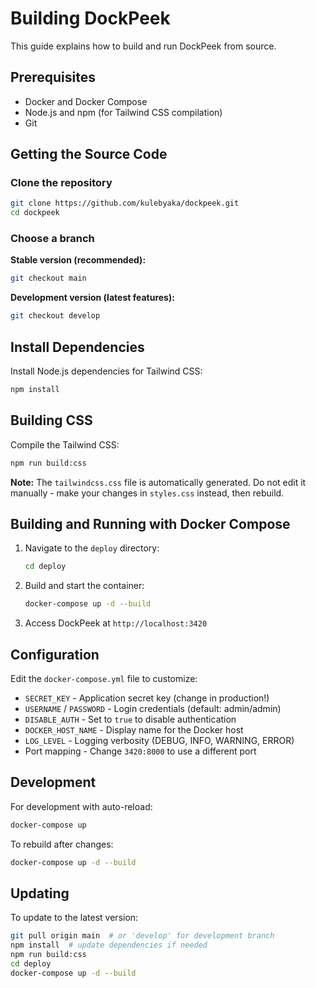# Building DockPeek

This guide explains how to build and run DockPeek from source.

## Prerequisites

- Docker and Docker Compose
- Node.js and npm (for Tailwind CSS compilation)
- Git

## Getting the Source Code

### Clone the repository

```bash
git clone https://github.com/kulebyaka/dockpeek.git
cd dockpeek
```

### Choose a branch

**Stable version (recommended):**
```bash
git checkout main
```

**Development version (latest features):**
```bash
git checkout develop
```

## Install Dependencies

Install Node.js dependencies for Tailwind CSS:

```bash
npm install
```

## Building CSS

Compile the Tailwind CSS:

```bash
npm run build:css
```

**Note:** The `tailwindcss.css` file is automatically generated. Do not edit it manually - make your changes in `styles.css` instead, then rebuild.

## Building and Running with Docker Compose

1. Navigate to the `deploy` directory:
   ```bash
   cd deploy
   ```

2. Build and start the container:
   ```bash
   docker-compose up -d --build
   ```

3. Access DockPeek at `http://localhost:3420`

## Configuration

Edit the `docker-compose.yml` file to customize:

- `SECRET_KEY` - Application secret key (change in production!)
- `USERNAME` / `PASSWORD` - Login credentials (default: admin/admin)
- `DISABLE_AUTH` - Set to `true` to disable authentication
- `DOCKER_HOST_NAME` - Display name for the Docker host
- `LOG_LEVEL` - Logging verbosity (DEBUG, INFO, WARNING, ERROR)
- Port mapping - Change `3420:8000` to use a different port

## Development

For development with auto-reload:

```bash
docker-compose up
```

To rebuild after changes:

```bash
docker-compose up -d --build
```

## Updating

To update to the latest version:

```bash
git pull origin main  # or 'develop' for development branch
npm install  # update dependencies if needed
npm run build:css
cd deploy
docker-compose up -d --build
```

